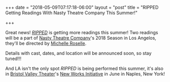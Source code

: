 +++
date = "2018-05-09T07:17:18-06:00"
layout = "post"
title = "RIPPED Getting Readings With Nasty Theatre Company This Summer!"

+++

Great news! [*RIPPED*](https://newplayexchange.org/plays/70552/ripped) is getting more readings this summer! Two readings will be a part of [Nasty Theatre Company](https://www.nastytheatrecompany.com/)'s 2018 Season in Los Angelos, they'll be directed by [Michelle Roselle](https://twitter.com/lilfiletmignon).

Details with cast, dates, and location will be announced soon, so stay tuned!!! 

And LA isn't the only spot *RIPPED* is being performed this summer, it's also in [Bristol Valley Theater](http://bvtnaples.org/)'s [New Works Initiative](http://bvtnaples.org/bvt-new-works-initiative/) in June in Naples, New York!